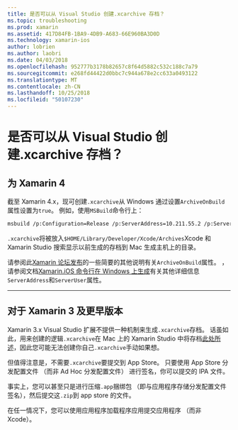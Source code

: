 ```yaml
---
title: 是否可以从 Visual Studio 创建.xcarchive 存档？
ms.topic: troubleshooting
ms.prod: xamarin
ms.assetid: 417D84FB-1BA9-4DB9-A683-66E960BA3D0D
ms.technology: xamarin-ios
author: lobrien
ms.author: laobri
ms.date: 04/03/2018
ms.openlocfilehash: 952777b3178b82657c8f64d5882c532c188c7a79
ms.sourcegitcommit: e268fd44422d0bbc7c944a678e2cc633a0493122
ms.translationtype: MT
ms.contentlocale: zh-CN
ms.lasthandoff: 10/25/2018
ms.locfileid: "50107230"
---
```

# <a name="is-it-possible-to-create-a-xcarchive-archive-from-visual-studio"></a>是否可以从 Visual Studio 创建.xcarchive 存档？

## <a name="for-xamarin-4"></a>为 Xamarin 4

截至 Xamarin 4.x，现可创建`.xcarchive`从 Windows 通过设置`ArchiveOnBuild`属性设置为`true`。 例如，使用`MSBuild`命令行上：

```bash
msbuild /p:Configuration=Release /p:ServerAddress=10.211.55.2 /p:ServerUser=xamUser /p:Platform=iPhone /p:ArchiveOnBuild=true /t:"Build" MyProject.csproj
```

`.xcarchive`将被放入`$HOME/Library/Developer/Xcode/Archives`Xcode 和 Xamarin Studio 搜索显示以前生成的存档到 Mac 生成主机上的目录。

请参阅此[Xamarin 论坛发布](https://forums.xamarin.com/discussion/comment/156635/#Comment_156635)的一些简要的其他说明有关`ArchiveOnBuild`属性。 ，请参阅文档[Xamarin.iOS 命令行在 Windows 上生成](~/ios/get-started/installation/windows/connecting-to-mac/index.md)有关其他详细信息`ServerAddress`和`ServerUser`属性。

* * *

## <a name="for-xamarin-3-and-earlier"></a>对于 Xamarin 3 及更早版本

Xamarin 3.x Visual Studio 扩展不提供一种机制来生成`.xcarchive`存档。 话虽如此，用来创建的逻辑`.xcarchive`在 Mac 上的 Xamarin Studio 中将存档[此处所述](https://bugzilla.xamarin.com/show_bug.cgi?id=35#c5)，因此您可能无法创建你自己`.xcarchive`手动如果想。

但值得注意是，不需要`.xcarchive`要提交到 App Store。 只要使用 App Store 分发配置文件 （而非 Ad Hoc 分发配置文件） 进行签名，你可以提交的 IPA 文件。

事实上，您可以甚至只是进行压缩`.app`捆绑包 （即与应用程序存储分发配置文件签名），然后提交这`.zip`到 app store 的文件。

在任一情况下，您可以使用应用程序加载程序应用提交应用程序 （而非 Xcode）。

